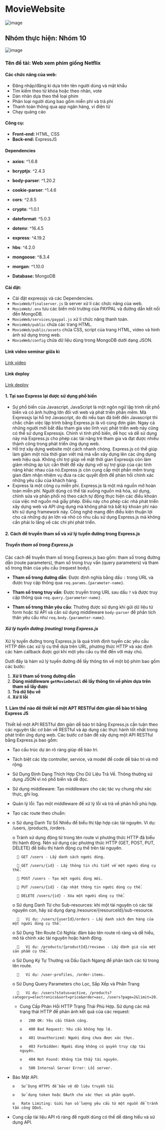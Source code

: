 # MovieWebsite

![image](https://github.com/buiduythong1810/MovieWebsite/assets/162859217/60a181cb-a286-4bc0-a774-4f3596106d56)

## Nhóm thực hiện: Nhóm 10

![image](https://github.com/buiduythong1810/MovieWebsite/assets/162859217/0f4589f7-219d-4702-aa39-4936db25f176)

### Tên đề tài: Web xem phim giống Netflix

#### Các chức năng của web:
- Đăng nhập/đăng kí dựa trên tên người dùng và mật khẩu
- Tìm kiếm theo từ khóa hoặc theo nhãn, vote
- Dán nhãn dựa theo thể loại phim
- Phân loại người dùng bao gồm miễn phí và trả phí
- Thanh toán thông qua app ngân hàng, ví điện tử
- Chạy quảng cáo

#### Công cụ:
- **Front-end:** HTML, CSS
- **Back-end:** ExpressJS

#### Dependencies
- **axios**: ^1.6.8
- **bcryptjs**: ^2.4.3
- **body-parser**: ^1.20.2
- **cookie-parser**: ^1.4.6
- **cors**: ^2.8.5
- **crypto**: ^1.0.1
- **dateformat**: ^5.0.3
- **dotenv**: ^16.4.5
- **express**: ^4.19.2
- **hbs**: ^4.2.0
- **mongoose**: ^8.3.4
- **morgan**: ^1.10.0

- **Database:** MongoDB

#### Cài đặt:
- Cài đặt expressjs và các Dependencies.
- `MovieWeb/finalserver.js` là server xử lí các chức năng của web.
- `MovieWeb/.env` lưu các biến môi trường của PAYPAL và đường dẫn kết nối đến MongoDB.
- `MovieWeb/services/paypal.js` xử lí chức năng thanh toán.
- `MovieWeb/public` chứa các trang HTML.
- `MovieWeb/public/assets` chứa CSS, script của trang HTML, video và hình ảnh sử dụng trong web.
- `MovieWeb/config` chứa dữ liệu dùng trong MongoDB dưới dạng JSON.

#### Link video seminar giữa kì
[Link video](https://www.youtube.com/watch?v=thEt2cocwCQ)

#### Link deploy
[Link deploy](https://movie-github-io.onrender.com)

#### 1. Tại sao Express lại được sử dụng phổ biến
-	Sự phổ biến của Javascript. JavaScript là một ngôn ngữ lập trình rất phổ biến và có ảnh hưởng lớn đối với web và phát triển phần mềm. Mà Expressjs lại hỗ trợ Javascript, do đó nếu bạn đã biết đến Javascript thì chắc chắn việc lập trình bằng Express.js là vô cùng đơn giản. Ngay cả những người mới bắt đầu tham gia vào lĩnh vực phát triển web này cũng có thể sử dụng Expressjs. Chính vì tính phổ biến, dễ học và dễ sử dụng này mà Express.js cho phép các tài năng trẻ tham gia và đạt được nhiều thành công trong phát triển ứng dụng web.
-	Hỗ trợ xây dựng website một cách nhanh chóng. Express.js có thể giúp làm giảm một nửa thời gian viết mã mà vẫn xây dựng lên các ứng dụng web hiệu quả. Không chỉ trợ giúp về mặt thời gian Expressjs còn làm giảm những áp lực cần thiết để xây dựng với sự trợ giúp của các tính năng khác nhau của nó.Express js còn cung cấp một phần mềm trung gian đảm nhận nhiệm vụ đưa ra các quyết định để phản hồi chính xác những yêu cầu của khách hàng.
-	Express là một công cụ miễn phí. Express.js là một mã nguồn mở hoàn toàn miễn phí. Người dùng có thể tải xuống nguồn mã hóa, sử dụng, chỉnh sửa và phân phối nó theo cách tự động thực hiện các điều khoản của việc mở nguồn mã giấy phép. Điều này cho phép các nhà phát triển xây dựng web và API ứng dụng mà không phải trả bất kỳ khoản phí nào khi sử dụng framework này. Công nghệ mang đến điều kiện thuận lợi cho cả những dự án lớn và nhỏ có nhu cầu sử dụng Express.js mà không cần phải lo lắng về các chi phí phát triển.

#### 2. Cách để truyền tham số và xử lý tuyến đường trong Express.js

##### Truyền tham số trong Express.js

Các cách để truyền tham số trong Express.js bao gồm: tham số trong đường dẫn (route parameters), tham số trong truy vấn (query parameters) và tham số trong thân của yêu cầu (request body).

- **Tham số trong đường dẫn**: Được định nghĩa bằng dấu `:` trong URL và được truy cập thông qua `req.params.{parameter-name}`.

- **Tham số trong truy vấn**: Được truyền trong URL sau dấu `?` và được truy cập thông qua `req.query.{parameter-name}`.

- **Tham số trong thân yêu cầu**: Thường được sử dụng khi gửi dữ liệu từ form hoặc từ API và cần sử dụng middleware `body-parser` để phân tích thân yêu cầu như `req.body.{parameter-name}`.

##### Xử lý tuyến đường (routing) trong Express.js

Xử lý tuyến đường trong Express.js là quá trình định tuyến các yêu cầu HTTP đến các xử lý cụ thể dựa trên URL, phương thức HTTP và xác định các hàm callback được gọi khi một yêu cầu cụ thể đến với máy chủ.

Dưới đây là hàm xử lý tuyến đường để lấy thông tin về một bộ phim bao gồm các bước:

1. **Xử lí tham số trong đường dẫn**
2. **Dùng middleware `getMovieDetail` để lấy thông tin về phim dựa trên tham số lấy được**
3. **Trả dữ liệu về**
4. **Xử lí lỗi**


#### 1. Làm thế nào để thiết kế một APT RESTFul đơn giản dễ bảo trì bằng Express JS
Thiết kế một API RESTful đơn giản dễ bảo trì bằng Express.js cần tuân theo các nguyên tắc cơ bản về RESTful và áp dụng các thực hành tốt nhất trong phát triển ứng dụng web. Các bước cơ bản để xây dựng một API RESTful bằng Express.js bao gồm:
-	Tạo cấu trúc dự án rõ ràng giúp dễ bảo trì.  
-	Tách biệt các lớp controller, service, và model để code dễ bảo trì và mở rộng.
-	Sử Dụng Định Dạng Thích Hợp Cho Dữ Liệu Trả Về. Thông thường sử dụng JSON vì nó phổ biến và dễ đọc.
-	Sử dụng middleware: Tạo middleware cho các tác vụ chung như xác thực, ghi log.
-	Quản lý lỗi: Tạo một middleware để xử lý lỗi và trả về phản hồi phù hợp.
-	Tạo các route theo chuẩn:
-	 
    o	Sử dụng Danh Từ Số Nhiều để biểu thị tập hợp các tài nguyên. Ví dụ: /users, /products, /orders.
 	
    o	Tránh sử dụng động từ trong tên route vì phương thức HTTP đã biểu thị hành động. Nên sử dụng các phương thức HTTP (GET, POST, PUT, DELETE) để biểu thị hành động cụ thể trên tài nguyên.
    
         GET /users - Lấy danh sách người dùng.
        
         GET /users/{id} - Lấy thông tin chi tiết về một người dùng cụ thể.
        
         POST /users - Tạo một người dùng mới.
        
         PUT /users/{id} - Cập nhật thông tin người dùng cụ thể.
        
         DELETE /users/{id} - Xóa một người dùng cụ thể.
 	
    o	Sử dụng Danh Từ cho Sub-resources: khi một tài nguyên có các tài nguyên con, hãy sử dụng dạng /resource/{resourceId}/sub-resource.
 	
        	Ví dụ: /users/{userId}/orders - Lấy danh sách đơn hàng của một người dùng cụ thể.
 	
    o	Sử Dụng Tên Route Có Nghĩa: đảm bảo tên route rõ ràng và dễ hiểu, mô tả chính xác tài nguyên hoặc hành động.
 	
        	Ví dụ: /products/{productId}/reviews - Lấy đánh giá của một sản phẩm cụ thể.
 	
    o	Sử Dụng Ký Tự Thường và Dấu Gạch Ngang để phân tách các từ trong tên route.
 	
        	Ví dụ: /user-profiles, /order-items.
 	
    o	Sử Dụng Query Parameters cho Lọc, Sắp Xếp và Phân Trang
 	
        	Ví dụ: /users?status=active, /products?category=electronics&sort=price&order=asc, /users?page=2&limit=20.
 	
  -	Cung Cấp Phản Hồi HTTP Trạng Thái Phù Hợp. Sử dụng các mã trạng thái HTTP để phản ánh kết quả của các request:

        o	200 OK: Yêu cầu thành công.
   	
        o	400 Bad Request: Yêu cầu không hợp lệ.
   	
        o	401 Unauthorized: Người dùng chưa được xác thực.
   	
        o	403 Forbidden: Người dùng không có quyền truy cập tài nguyên.
   	
        o	404 Not Found: Không tìm thấy tài nguyên.
   	
        o	500 Internal Server Error: Lỗi server.
-	Bảo Mật API.

        o	Sử Dụng HTTPS để bảo vệ dữ liệu truyền tải
     	
        o	Sử dụng token hoặc OAuth cho xác thực và phân quyền.
     	
        o	Rate Limiting: Giới hạn số lượng yêu cầu từ một nguồn để tránh tấn công DDoS.
   	
-	Cung cấp tài liệu API rõ ràng để người dùng có thể dễ dàng hiểu và sử dụng API.

